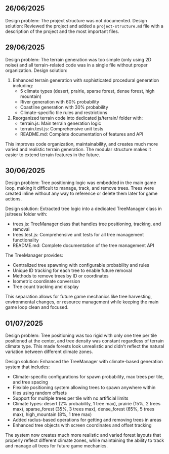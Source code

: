 ## 26/06/2025

Design problem: The project structure was not documented.
Design solution: Reviewed the project and added a `project-structure.md` file with a description of the project and the most important files.

## 29/06/2025

Design problem: The terrain generation was too simple (only using 2D noise) and all terrain-related code was in a single file without proper organization.
Design solution:

1. Enhanced terrain generation with sophisticated procedural generation including:
   - 5 climate types (desert, prairie, sparse forest, dense forest, high mountain)
   - River generation with 60% probability
   - Coastline generation with 30% probability
   - Climate-specific tile rules and restrictions
2. Reorganized terrain code into dedicated js/terrain/ folder with:
   - terrain.js: Main terrain generation logic
   - terrain.test.js: Comprehensive unit tests
   - README.md: Complete documentation of features and API

This improves code organization, maintainability, and creates much more varied and realistic terrain generation. The modular structure makes it easier to extend terrain features in the future.

## 30/06/2025

Design problem: Tree positioning logic was embedded in the main game loop, making it difficult to manage, track, and remove trees. Trees were created inline without any way to reference or delete them later for game actions.

Design solution: Extracted tree logic into a dedicated TreeManager class in js/trees/ folder with:

- trees.js: TreeManager class that handles tree positioning, tracking, and removal
- trees.test.js: Comprehensive unit tests for all tree management functionality
- README.md: Complete documentation of the tree management API

The TreeManager provides:

- Centralized tree spawning with configurable probability and rules
- Unique ID tracking for each tree to enable future removal
- Methods to remove trees by ID or coordinates
- Isometric coordinate conversion
- Tree count tracking and display

This separation allows for future game mechanics like tree harvesting, environmental changes, or resource management while keeping the main game loop clean and focused.

## 01/07/2025

Design problem: Tree positioning was too rigid with only one tree per tile positioned at the center, and tree density was constant regardless of terrain climate type. This made forests look unrealistic and didn't reflect the natural variation between different climate zones.

Design solution: Enhanced the TreeManager with climate-based generation system that includes:

- Climate-specific configurations for spawn probability, max trees per tile, and tree spacing
- Flexible positioning system allowing trees to spawn anywhere within tiles using random offsets
- Support for multiple trees per tile with no artificial limits
- Climate types: desert (2% probability, 1 tree max), prairie (15%, 2 trees max), sparse_forest (35%, 3 trees max), dense_forest (65%, 5 trees max), high_mountain (8%, 1 tree max)
- Added radius-based operations for getting and removing trees in areas
- Enhanced tree objects with screen coordinates and offset tracking

The system now creates much more realistic and varied forest layouts that properly reflect different climate zones, while maintaining the ability to track and manage all trees for future game mechanics.
